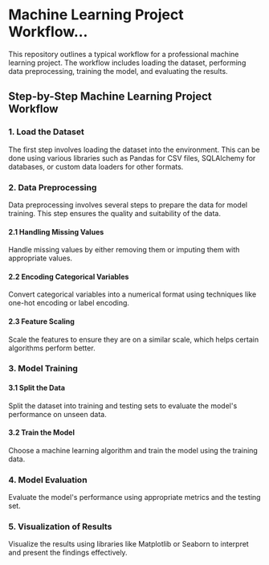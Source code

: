# Machine Learning Project Workflow...

This repository outlines a typical workflow for a professional machine learning project. The workflow includes loading the dataset, performing data preprocessing, training the model, and evaluating the results.

## Step-by-Step Machine Learning Project Workflow

### 1. Load the Dataset
The first step involves loading the dataset into the environment. This can be done using various libraries such as Pandas for CSV files, SQLAlchemy for databases, or custom data loaders for other formats.

### 2. Data Preprocessing
Data preprocessing involves several steps to prepare the data for model training. This step ensures the quality and suitability of the data.

#### 2.1 Handling Missing Values
Handle missing values by either removing them or imputing them with appropriate values.

#### 2.2 Encoding Categorical Variables
Convert categorical variables into a numerical format using techniques like one-hot encoding or label encoding.

#### 2.3 Feature Scaling
Scale the features to ensure they are on a similar scale, which helps certain algorithms perform better.

### 3. Model Training

#### 3.1 Split the Data
Split the dataset into training and testing sets to evaluate the model's performance on unseen data.

#### 3.2 Train the Model
Choose a machine learning algorithm and train the model using the training data.

### 4. Model Evaluation
Evaluate the model's performance using appropriate metrics and the testing set.

### 5. Visualization of Results
Visualize the results using libraries like Matplotlib or Seaborn to interpret and present the findings effectively.


